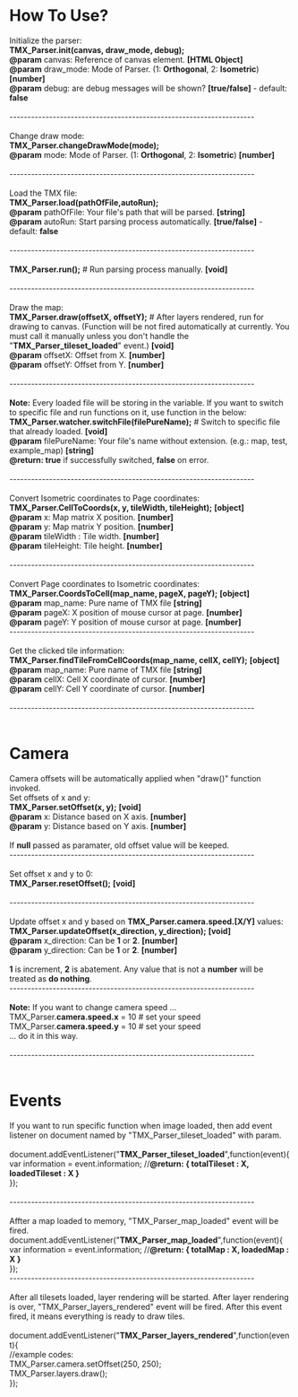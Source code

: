 # How To Use?
Initialize the parser:<br />
<b>TMX_Parser.init(canvas, draw_mode, debug);</b><br />
<b>@param</b> canvas: Reference of canvas element. <b>[HTML Object]</b><br />
<b>@param</b> draw_mode: Mode of Parser. (1: <b>Orthogonal</b>, 2: <b>Isometric</b>) <b>[number]</b><br />
<b>@param</b> debug: are debug messages will be shown? <b>[true/false]</b> - default: <b>false</b><br /><br />
--------------------------------------------------------------------<br /><br />
Change draw mode:<br />
<b>TMX_Parser.changeDrawMode(mode);</b><br />
<b>@param</b> mode: Mode of Parser. (1: <b>Orthogonal</b>, 2: <b>Isometric</b>) <b>[number]</b><br /><br />
--------------------------------------------------------------------<br /><br />
Load the TMX file:<br />
<b>TMX_Parser.load(pathOfFile,autoRun);</b><br />
<b>@param</b> pathOfFile: Your file's path that will be parsed. <b>[string]</b><br />
<b>@param</b> autoRun: Start parsing process automatically. <b>[true/false]</b> - default: <b>false</b><br /><br />
--------------------------------------------------------------------<br /><br />
<b>TMX_Parser.run();</b> # Run parsing process manually. <b>[void]</b><br /><br />
--------------------------------------------------------------------<br /><br />
Draw the map:<br />
<b>TMX_Parser.draw(offsetX, offsetY);</b> # After layers rendered, run for drawing to canvas. (Function will be not fired automatically at currently. You must call it manually unless you don't handle the "<b>TMX_Parser_tileset_loaded</b>" event.) <b>[void]</b><br />
<b>@param</b> offsetX: Offset from X. <b>[number]</b><br />
<b>@param</b> offsetY: Offset from Y. <b>[number]</b><br /><br />
--------------------------------------------------------------------<br /><br />
<b>Note:</b> Every loaded file will be storing in the variable. If you want to switch to specific file and run functions on it, use function in the below:<br/>
<b>TMX_Parser.watcher.switchFile(filePureName);</b> # Switch to specific file that already loaded. <b>[void]</b><br/>
<b>@param</b> filePureName: Your file's name without extension. (e.g.: map, test, example_map) <b>[string]</b><br />
<b>@return: </b> <b>true</b> if successfully switched, <b>false</b> on error.<br/><br />
--------------------------------------------------------------------<br /><br />
Convert Isometric coordinates to Page coordinates:<br />
<b>TMX_Parser.CellToCoords(x, y, tileWidth, tileHeight);</b> <b>[object]</b><br />
<b>@param</b> x: Map matrix X position. <b>[number]</b><br />
<b>@param</b> y: Map matrix Y position. <b>[number]</b><br />
<b>@param</b> tileWidth : Tile width. <b>[number]</b><br />
<b>@param</b> tileHeight: Tile height. <b>[number]</b><br /><br />
--------------------------------------------------------------------<br /><br />
Convert Page coordinates to Isometric coordinates:<br />
<b>TMX_Parser.CoordsToCell(map_name, pageX, pageY);</b> <b>[object]</b><br />
<b>@param</b> map_name: Pure name of TMX file <b>[string]</b><br />
<b>@param</b> pageX: X position of mouse cursor at page. <b>[number]</b><br />
<b>@param</b> pageY: Y position of mouse cursor at page. <b>[number]</b><br />
--------------------------------------------------------------------<br /><br />
Get the clicked tile information:<br />
<b>TMX_Parser.findTileFromCellCoords(map_name, cellX, cellY);</b> <b>[object]</b><br />
<b>@param</b> map_name: Pure name of TMX file <b>[string]</b><br />
<b>@param</b> cellX: Cell X coordinate of cursor. <b>[number]</b><br />
<b>@param</b> cellY: Cell Y coordinate of cursor. <b>[number]</b><br /><br />
--------------------------------------------------------------------<br /><br />
# Camera
Camera offsets will be automatically applied when "draw()" function invoked.<br />
Set offsets of x and y:<br />
<b>TMX_Parser.setOffset(x, y);</b> <b>[void]</b><br />
<b>@param</b> x: Distance based on X axis. <b>[number]</b><br />
<b>@param</b> y: Distance based on Y axis. <b>[number]</b><br /><br />
If <b>null</b> passed as paramater, old offset value will be keeped.<br />
--------------------------------------------------------------------<br /><br />
Set offset x and y to 0:<br />
<b>TMX_Parser.resetOffset();</b> <b>[void]</b><br /><br />
--------------------------------------------------------------------<br /><br />
Update offset x and y based on <b>TMX_Parser.camera.speed.[X/Y]</b> values:<br />
<b>TMX_Parser.updateOffset(x_direction, y_direction);</b> <b>[void]</b><br />
<b>@param</b> x_direction: Can be <b>1</b> or <b>2</b>. <b>[number]</b><br />
<b>@param</b> y_direction: Can be <b>1</b> or <b>2</b>. <b>[number]</b><br /><br />
<b>1</b> is increment, <b>2</b> is abatement. Any value that is not a <b>number</b> will be treated as <b>do nothing</b>.<br />
--------------------------------------------------------------------<br /><br />
<b>Note:</b> If you want to change camera speed ...<br/>
TMX_Parser.<b>camera.speed.x</b> = 10 # set your speed <br/>
TMX_Parser.<b>camera.speed.y</b> = 10 # set your speed <br/>
... do it in this way.<br /><br />
--------------------------------------------------------------------<br /><br />
# Events
If you want to run specific function when image loaded, then add event listener on document named by "TMX_Parser_tileset_loaded" with param.<br/><br/>
document.addEventListener("<b>TMX_Parser_tileset_loaded</b>",function(event){<br/>
    var information = event.information; //<b>@return: { totalTileset : X, loadedTileset : X }</b><br/>
});<br /><br />
--------------------------------------------------------------------<br /><br />
Affter a map loaded to memory, "TMX_Parser_map_loaded" event will be fired.<br />
document.addEventListener("<b>TMX_Parser_map_loaded</b>",function(event){<br/>
    var information = event.information; //<b>@return: { totalMap : X, loadedMap : X }</b><br/>
});<br />
--------------------------------------------------------------------<br /><br />
After all tilesets loaded, layer rendering will be started. After layer rendering is over, "TMX_Parser_layers_rendered" event will be fired. After this event fired, it means everything is ready to draw tiles.<br/><br/>
document.addEventListener("<b>TMX_Parser_layers_rendered</b>",function(event){<br/>
    //example codes:<br />
    TMX_Parser.camera.setOffset(250, 250);<br />
    TMX_Parser.layers.draw();<br />
});<br />
